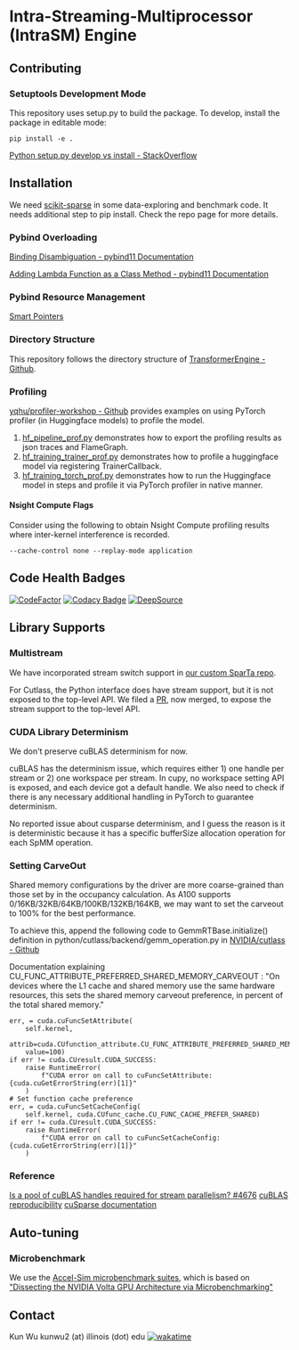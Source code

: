 # Intra-Streaming-Multiprocessor (IntraSM) Engine


## Contributing
### Setuptools Development Mode
This repository uses setup.py to build the package. To develop, install the package in editable mode:
```
pip install -e .
```

[Python setup.py develop vs install - StackOverflow](https://stackoverflow.com/a/19048754)

## Installation
We need [scikit-sparse](https://github.com/scikit-sparse/scikit-sparse/tree/master) in some data-exploring and benchmark code. It needs additional step to pip install. Check the repo page for more details.

### Pybind Overloading
[Binding Disambiguation - pybind11 Documentation](https://pybind11.readthedocs.io/en/stable/classes.html#:~:text=We%20can%20disambiguate%20by%20casting%20them%20to%20function%20pointers)

[Adding Lambda Function as a Class Method - pybind11 Documentation](https://pybind11.readthedocs.io/en/stable/classes.html#:~:text=Unfortunately%2C%20there%20is%20no%20suitable%20functionality%20in%20the%20Pet%20data%20structure%2C%20and%20it%20would%20be%20nice%20if%20we%20did%20not%20have%20to%20change%20it.)

### Pybind Resource Management
[Smart Pointers](https://pybind11.readthedocs.io/en/stable/advanced/smart_ptrs.html)

### Directory Structure
This repository follows the directory structure of [TransformerEngine - Github](https://github.com/NVIDIA/TransformerEngine/).

### Profiling
[yqhu/profiler-workshop - Github](https://github.com/yqhu/profiler-workshop) provides examples on using PyTorch profiler (in Huggingface models) to profile the model.

1. [hf_pipeline_prof.py](https://github.com/yqhu/profiler-workshop/blob/c8d4a7c30a61cc7b909d89f88f5fd36b70c55769/hf_pipeline_prof.py) demonstrates how to export the profiling results as json traces and FlameGraph.
2. [hf_training_trainer_prof.py](https://github.com/yqhu/profiler-workshop/blob/c8d4a7c30a61cc7b909d89f88f5fd36b70c55769/hf_training_trainer_prof.py) demonstrates how to profile a huggingface model via registering TrainerCallback.
3. [hf_training_torch_prof.py](https://github.com/yqhu/profiler-workshop/blob/c8d4a7c30a61cc7b909d89f88f5fd36b70c55769/hf_training_torch_prof.py) demonstrates how to run the Huggingface model in steps and profile it via PyTorch profiler in native manner.

#### Nsight Compute Flags
Consider using the following to obtain Nsight Compute profiling results where inter-kernel interference is recorded.
```
--cache-control none --replay-mode application
```

## Code Health Badges
[![CodeFactor](https://www.codefactor.io/repository/github/k-wu/intrasm_engine/badge?s=749489c3b14056d2ece1446c9f6f3e55572069b3)](https://www.codefactor.io/repository/github/k-wu/intrasm_engine)
[![Codacy Badge](https://app.codacy.com/project/badge/Grade/efbb131ba609458c8a586ea63c2534e2)](https://app.codacy.com?utm_source=gh&utm_medium=referral&utm_content=&utm_campaign=Badge_grade)
[![DeepSource](https://app.deepsource.com/gh/K-Wu/intrasm_engine.svg/?label=active+issues&show_trend=true&token=OE3XZsUS8QPEMWILgPiJbtGG)](https://app.deepsource.com/gh/K-Wu/intrasm_engine/)

## Library Supports
### Multistream
We have incorporated stream switch support in [our custom SparTa repo](https://github.com/K-Wu/SparTA).

For Cutlass, the Python interface does have stream support, but it is not exposed to the top-level API. We filed a [PR](https://github.com/NVIDIA/cutlass/pull/1287), now merged, to expose the stream support to the top-level API.

### CUDA Library Determinism
We don't preserve cuBLAS determinism for now.

cuBLAS has the determinism issue, which requires either 1) one handle per stream or 2) one workspace per stream. In cupy, no workspace setting API is exposed, and each device got a default handle. We also need to check if there is any necessary additional handling in PyTorch to guarantee determinism.

No reported issue about cusparse determinism, and I guess the reason is it is deterministic because it has a specific bufferSize allocation operation for each SpMM operation.

### Setting CarveOut
Shared memory configurations by the driver are more coarse-grained than those set by in the occupancy calculation.
As A100 supports 0/16KB/32KB/64KB/100KB/132KB/164KB, we may want to set the carveout to 100% for the best performance.

To achieve this, append the following code to GemmRTBase.initialize() definition in python/cutlass/backend/gemm_operation.py in [NVIDIA/cutlass - Github](github.com/NVIDIA/cutlass)

Documentation explaining CU_FUNC_ATTRIBUTE_PREFERRED_SHARED_MEMORY_CARVEOUT  : "On devices where the L1 cache and shared memory use the same hardware resources, this sets the shared memory carveout preference, in percent of the total shared memory."
```
err, = cuda.cuFuncSetAttribute(
    self.kernel,
    attrib=cuda.CUfunction_attribute.CU_FUNC_ATTRIBUTE_PREFERRED_SHARED_MEMORY_CARVEOUT,
    value=100)
if err != cuda.CUresult.CUDA_SUCCESS:
    raise RuntimeError(
        f"CUDA error on call to cuFuncSetAttribute: {cuda.cuGetErrorString(err)[1]}"
    )
# Set function cache preference
err, = cuda.cuFuncSetCacheConfig(
    self.kernel, cuda.CUfunc_cache.CU_FUNC_CACHE_PREFER_SHARED)
if err != cuda.CUresult.CUDA_SUCCESS:
    raise RuntimeError(
        f"CUDA error on call to cuFuncSetCacheConfig: {cuda.cuGetErrorString(err)[1]}"
    )
```

### Reference
[Is a pool of cuBLAS handles required for stream parallelism? #4676](https://github.com/cupy/cupy/issues/4676)
[cuBLAS reproducibility](https://docs.nvidia.com/cuda/cublas/index.html#cublasApi_reproducibility)
[cuSparse documentation](https://docs.nvidia.com/cuda/cusparse)

## Auto-tuning
### Microbenchmark
We use the [Accel-Sim microbenchmark suites](https://github.com/accel-sim/gpu-app-collection/blob/release/src/cuda/GPU_Microbenchmark/), which is based on ["Dissecting the NVIDIA Volta GPU Architecture via Microbenchmarking"](https://arxiv.org/pdf/1804.06826.pdf)

## Contact
Kun Wu kunwu2 (at) illinois (dot) edu  [![wakatime](https://wakatime.com/badge/github/K-Wu/intrasm_engine.svg)](https://wakatime.com/badge/github/K-Wu/intrasm_engine)